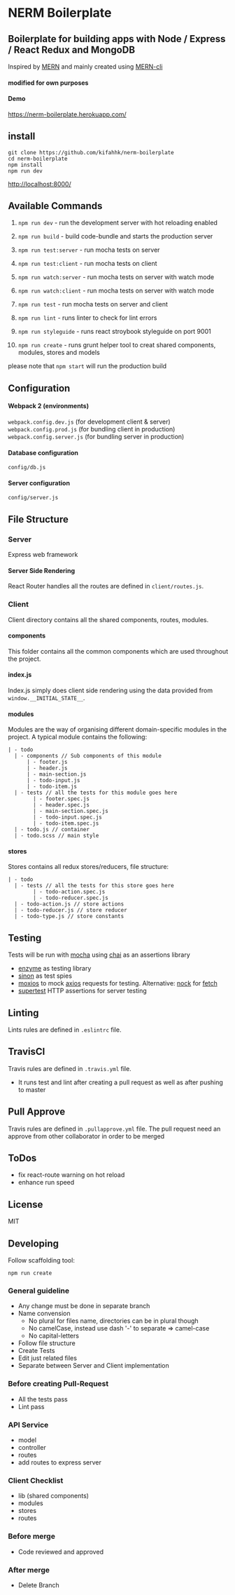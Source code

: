 # NERM Boilerplate

## Boilerplate for building apps with Node / Express / React Redux and MongoDB

Inspired by [MERN](https://mern.io) and mainly created using [MERN-cli](https://github.com/Hashnode/mern-cli)
#### modified for own purposes 

#### Demo
https://nerm-boilerplate.herokuapp.com/

## install
```
git clone https://github.com/kifahhk/nerm-boilerplate
cd nerm-boilerplate
npm install
npm run dev
```
[http://localhost:8000/](http://localhost:8000/)

## Available Commands

1. `npm run dev` - run the development server with hot reloading enabled

2. `npm run build` - build code-bundle and starts the production server

3. `npm run test:server` - run mocha tests on server

4. `npm run test:client` - run mocha tests on client

5. `npm run watch:server` - run mocha tests on server with watch mode

6. `npm run watch:client` - run mocha tests on server with watch mode

7. `npm run test` - run mocha tests on server and client

8. `npm run lint` - runs linter to check for lint errors

9. `npm run styleguide` - runs react stroybook styleguide on port 9001

10. `npm run create` - runs grunt helper tool to creat shared components, modules, stores and models

please note that `npm start` will run the production build


## Configuration

#### Webpack 2 (environments)
`webpack.config.dev.js` (for development client & server)
`webpack.config.prod.js` (for bundling client in production)
`webpack.config.server.js` (for bundling server in production)

#### Database configuration
`config/db.js`

#### Server configuration
`config/server.js`

## File Structure

### Server

Express web framework

#### Server Side Rendering

React Router handles all the routes are defined in `client/routes.js`.

### Client

Client directory contains all the shared components, routes, modules.

#### components
This folder contains all the common components which are used throughout the project.

#### index.js
Index.js simply does client side rendering using the data provided from `window.__INITIAL_STATE__`.

#### modules
Modules are the way of organising different domain-specific modules in the project.
A typical module contains the following:

```
| - todo
  | - components // Sub components of this module
      | - footer.js
      | - header.js
      | - main-section.js
      | - todo-input.js
      | - todo-item.js
  | - tests // all the tests for this module goes here
        | - footer.spec.js
        | - header.spec.js
        | - main-section.spec.js
        | - todo-input.spec.js
        | - todo-item.spec.js
  | - todo.js // container
  | - todo.scss // main style
```

#### stores
Stores contains all redux stores/reducers, file structure:

```
| - todo
  | - tests // all the tests for this store goes here
        | - todo-action.spec.js
        | - todo-reducer.spec.js
  | - todo-action.js // store actions
  | - todo-reducer.js // store reducer
  | - todo-type.js // store constants
```

## Testing
Tests will be run with [mocha](https://github.com/mochajs/mocha)
using [chai](https://github.com/chaijs/chai) as an assertions library
 - [enzyme](https://github.com/airbnb/enzyme) as testing library
 - [sinon](https://github.com/sinonjs/sinon) as test spies
 - [moxios](https://github.com/mzabriskie/moxios) to mock [axios](https://github.com/mzabriskie/axios) requests for testing.
 Alternative: [nock](https://github.com/node-nock/nock) for [fetch](https://github.github.io/fetch/)
 - [supertest](https://github.com/visionmedia/supertest) HTTP assertions for server testing

## Linting
Lints rules are defined in `.eslintrc` file.

## TravisCI
Travis rules are defined in `.travis.yml` file.
- It runs test and lint after creating a pull request as well as after pushing to master

## Pull Approve
Travis rules are defined in `.pullapprove.yml` file.
The pull request need an approve from other collaborator in order to be merged

## ToDos
- fix react-route warning on hot reload
- enhance run speed

## License
MIT

## Developing

Follow scaffolding tool:
````
npm run create
````

### General guideline
- Any change must be done in separate branch
- Name convension
  - No plural for files name, directories can be in plural though
  - No camelCase, instead use dash '-' to separate => camel-case
  - No capital-letters
- Follow file structure
- Create Tests
- Edit just related files
- Separate between Server and Client implementation

### Before creating Pull-Request
- All the tests pass
- Lint pass

### API Service
- model
- controller
- routes
- add routes to express server

### Client Checklist
- lib (shared components)
- modules
- stores
- routes

### Before merge
- Code reviewed and approved

### After merge
- Delete Branch
